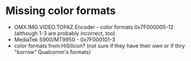 # Missing color formats
- OMX.IMG.VIDEO.TOPAZ.Encoder - color formats 0x7F000005-12 (although 1-3 are probably incorrect, too)
- MediaTek S900/MT9950 - 0x7F000101-3
- color formats from HiSilicon? (not sure if they have their own or if thry "borrow" Qualcomm's formats)